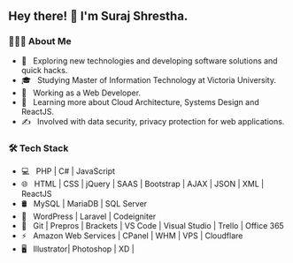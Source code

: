 <h2> Hey there! 👋 I'm Suraj Shrestha.</h2>

<h3> 👨🏻‍💻 About Me </h3>

- 🤔 &nbsp; Exploring new technologies and developing software solutions and quick hacks.
- 🎓 &nbsp; Studying Master of Information Technology at Victoria University.
- 💼 &nbsp; Working as a Web Developer.
- 🌱 &nbsp; Learning more about Cloud Architecture, Systems Design and ReactJS.
- ✍️ &nbsp; Involved with data security, privacy protection for web applications.

<h3>🛠 Tech Stack</h3>

- 💻 &nbsp; PHP | C# | JavaScript
- 🌐 &nbsp; HTML | CSS | jQuery | SAAS | Bootstrap | AJAX | JSON | XML | ReactJS
- 🛢 &nbsp; MySQL | MariaDB | SQL Server
- 🔭 &nbsp; WordPress | Laravel | Codeigniter
- 🔧 &nbsp; Git | Prepros | Brackets | VS Code | Visual Studio | Trello | Office 365
- ⚡ &nbsp; Amazon Web Services | CPanel | WHM | VPS | Cloudflare 
- 🖥 &nbsp; Illustrator| Photoshop | XD | 
 

<!--
**thesurajshr/thesurajshr** is a ✨ _special_ ✨ repository because its `README.md` (this file) appears on your GitHub profile.

Here are some ideas to get you started:

- 🔭 I’m currently working on ...
- 🌱 I’m currently learning ...
- 👯 I’m looking to collaborate on ...
- 🤔 I’m looking for help with ...
- 💬 Ask me about ...
- 📫 How to reach me: ...
- 😄 Pronouns: ...
- ⚡ Fun fact: ...
-->
